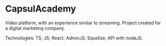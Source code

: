 # CapsulAcademy

Video platform, with an experience similar to streaming. Project created for a digital marketing company.

Technologies:
TS;
JS;
React;
AdminJS;
Squelize;
API with nodeJS.
